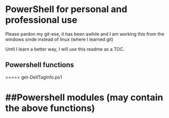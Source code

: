 # PowerShell for personal and professional use
Please pardon my git-ese, it has been awhile and I am working this from the windows sinde instead of linux (where I learned git)

Until I learn a better way, I will use this readme as a TOC.

##  Powershell functions
=====
get-DellTagInfo.ps1

##Powershell modules (may contain the above functions)
=========================